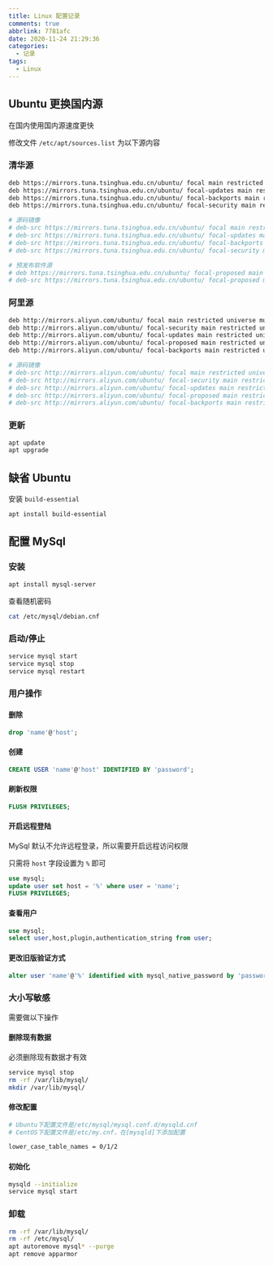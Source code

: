 ```yaml
---
title: Linux 配置记录
comments: true
abbrlink: 7781afc
date: 2020-11-24 21:29:36
categories:
  - 记录
tags:
  - Linux
---
```


## Ubuntu 更换国内源

在国内使用国内源速度更快

修改文件 `/etc/apt/sources.list` 为以下源内容

### 清华源

```bash
deb https://mirrors.tuna.tsinghua.edu.cn/ubuntu/ focal main restricted universe multiverse
deb https://mirrors.tuna.tsinghua.edu.cn/ubuntu/ focal-updates main restricted universe multiverse
deb https://mirrors.tuna.tsinghua.edu.cn/ubuntu/ focal-backports main restricted universe multiverse
deb https://mirrors.tuna.tsinghua.edu.cn/ubuntu/ focal-security main restricted universe multiverse

# 源码镜像
# deb-src https://mirrors.tuna.tsinghua.edu.cn/ubuntu/ focal main restricted universe multiverse
# deb-src https://mirrors.tuna.tsinghua.edu.cn/ubuntu/ focal-updates main restricted universe multiverse
# deb-src https://mirrors.tuna.tsinghua.edu.cn/ubuntu/ focal-backports main restricted universe multiverse
# deb-src https://mirrors.tuna.tsinghua.edu.cn/ubuntu/ focal-security main restricted universe multiverse

# 预发布软件源
# deb https://mirrors.tuna.tsinghua.edu.cn/ubuntu/ focal-proposed main restricted universe multiverse
# deb-src https://mirrors.tuna.tsinghua.edu.cn/ubuntu/ focal-proposed main restricted universe multiverse
```

### 阿里源

```bash
deb http://mirrors.aliyun.com/ubuntu/ focal main restricted universe multiverse
deb http://mirrors.aliyun.com/ubuntu/ focal-security main restricted universe multiverse
deb http://mirrors.aliyun.com/ubuntu/ focal-updates main restricted universe multiverse
deb http://mirrors.aliyun.com/ubuntu/ focal-proposed main restricted universe multiverse
deb http://mirrors.aliyun.com/ubuntu/ focal-backports main restricted universe multiverse

# 源码镜像
# deb-src http://mirrors.aliyun.com/ubuntu/ focal main restricted universe multiverse
# deb-src http://mirrors.aliyun.com/ubuntu/ focal-security main restricted universe multiverse
# deb-src http://mirrors.aliyun.com/ubuntu/ focal-updates main restricted universe multiverse
# deb-src http://mirrors.aliyun.com/ubuntu/ focal-proposed main restricted universe multiverse
# deb-src http://mirrors.aliyun.com/ubuntu/ focal-backports main restricted universe multiver
```

### 更新

```bash
apt update
apt upgrade
```

## 缺省 Ubuntu

安装 `build-essential`

```bash
apt install build-essential
```

## 配置 MySql

### 安装

```bash
apt install mysql-server
```

查看随机密码

```bash
cat /etc/mysql/debian.cnf
```

### 启动/停止

```bash
service mysql start
service mysql stop
service mysql restart
```

### 用户操作

#### 删除

```sql
drop 'name'@'host';
```

#### 创建

```sql
CREATE USER 'name'@'host' IDENTIFIED BY 'password';
```

#### 刷新权限

```sql
FLUSH PRIVILEGES;
```

#### 开启远程登陆

MySql 默认不允许远程登录，所以需要开启远程访问权限

只需将 `host` 字段设置为 `%` 即可

```sql
use mysql;
update user set host = '%' where user = 'name';
FLUSH PRIVILEGES;
```

#### 查看用户

```sql
use mysql;
select user,host,plugin,authentication_string from user;
```

#### 更改旧版验证方式

```sql
alter user 'name'@'%' identified with mysql_native_password by 'password';
```

### 大小写敏感

需要做以下操作

#### 删除现有数据

必须删除现有数据才有效

```bash
service mysql stop
rm -rf /var/lib/mysql/
mkdir /var/lib/mysql/
```

#### 修改配置

```bash
# Ubuntu下配置文件是/etc/mysql/mysql.conf.d/mysqld.cnf
# CentOS下配置文件是/etc/my.cnf，在[mysqld]下添加配置

lower_case_table_names = 0/1/2
```

#### 初始化

```bash
mysqld --initialize
service mysql start
```

### 卸载

```bash
rm -rf /var/lib/mysql/
rm -rf /etc/mysql/
apt autoremove mysql* --purge
apt remove apparmor
```
